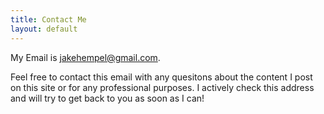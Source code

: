 ```yaml
---
title: Contact Me
layout: default
---
```


 My Email is [jakehempel@gmail.com](mailto:jakehempel@gmail.com).

 Feel free to contact this email with any quesitons about the content I post on this site or for any professional purposes. I actively check this address and will try to get back to you as soon as I can!
